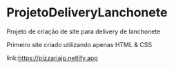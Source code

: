 # ProjetoDeliveryLanchonete
Projeto de criação de site para delivery de lanchonete

Primeiro site criado utilizando apenas HTML & CSS

link:https://pizzariajp.netlify.app
